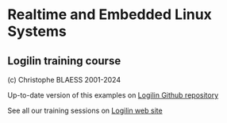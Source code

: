 # Realtime and Embedded Linux Systems

## Logilin training course

(c) Christophe BLAESS 2001-2024

Up-to-date version of this examples on [Logilin Github repository](https://github.com/logilin/ilt/)

See all our training sessions on [Logilin web site](https://www.logilin.fr)

